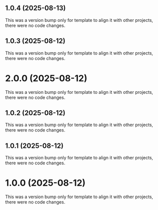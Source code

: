 ## 1.0.4 (2025-08-13)

This was a version bump only for template to align it with other projects, there were no code changes.

## 1.0.3 (2025-08-12)

This was a version bump only for template to align it with other projects, there were no code changes.

# 2.0.0 (2025-08-12)

This was a version bump only for template to align it with other projects, there were no code changes.

## 1.0.2 (2025-08-12)

This was a version bump only for template to align it with other projects, there were no code changes.

## 1.0.1 (2025-08-12)

This was a version bump only for template to align it with other projects, there were no code changes.

# 1.0.0 (2025-08-12)

This was a version bump only for template to align it with other projects, there were no code changes.